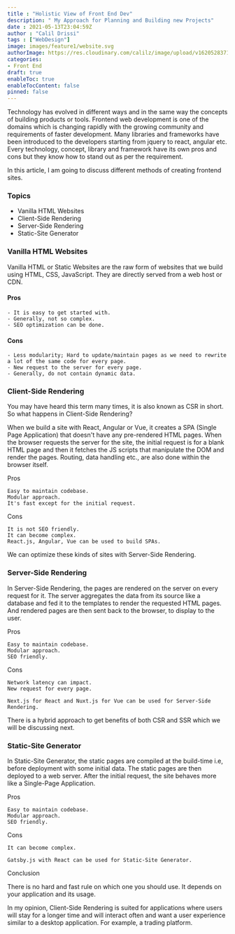 ```yaml
---
title : "Holistic View of Front End Dev"
description: " My Approach for Planning and Building new Projects"
date : 2021-05-13T23:04:59Z
author : "Calil Drissi"
tags : ["WebDesign"]
image: images/feature1/website.svg
authorImage: https://res.cloudinary.com/calilz/image/upload/v1620528371/PhotoRoom-20210509_010631_3_gop4jp.png
categories:
- Front End
draft: true
enableToc: true
enableTocContent: false
pinned: false
---
```



Technology has evolved in different ways and in the same way the concepts of building products or tools. Frontend web development is one of the domains which is changing rapidly with the growing community and requirements of faster development. Many libraries and frameworks have been introduced to the developers starting from jquery to react, angular etc. Every technology, concept, library and framework have its own pros and cons but they know how to stand out as per the requirement.

In this article, I am going to discuss different methods of creating frontend sites.


### Topics

- Vanilla HTML Websites
- Client-Side Rendering
- Server-Side Rendering
- Static-Site Generator



### Vanilla HTML Websites

Vanilla HTML or Static Websites are the raw form of websites that we build using HTML, CSS, JavaScript. They are directly served from a web host or CDN.


#### Pros

    - It is easy to get started with.
    - Generally, not so complex.
    - SEO optimization can be done.

#### Cons

    - Less modularity; Hard to update/maintain pages as we need to rewrite a lot of the same code for every page.
    - New request to the server for every page.
    - Generally, do not contain dynamic data.

### Client-Side Rendering

You may have heard this term many times, it is also known as CSR in short. So what happens in Client-Side Rendering?

When we build a site with React, Angular or Vue, it creates a SPA (Single Page Application) that doesn't have any pre-rendered HTML pages. When the browser requests the server for the site, the initial request is for a blank HTML page and then it fetches the JS scripts that manipulate the DOM and render the pages. Routing, data handling etc., are also done within the browser itself.



Pros

    Easy to maintain codebase.
    Modular approach.
    It's fast except for the initial request.

Cons

    It is not SEO friendly.
    It can become complex.
    React.js, Angular, Vue can be used to build SPAs.

We can optimize these kinds of sites with Server-Side Rendering.



### Server-Side Rendering

In Server-Side Rendering, the pages are rendered on the server on every request for it. The server aggregates the data from its source like a database and fed it to the templates to render the requested HTML pages. And rendered pages are then sent back to the browser, to display to the user.


Pros

    Easy to maintain codebase.
    Modular approach.
    SEO friendly.

Cons

    Network latency can impact.
    New request for every page.

    Next.js for React and Nuxt.js for Vue can be used for Server-Side Rendering.

There is a hybrid approach to get benefits of both CSR and SSR which we will be discussing next.



### Static-Site Generator

In Static-Site Generator, the static pages are compiled at the build-time i.e, before deployment with some initial data. The static pages are then deployed to a web server. After the initial request, the site behaves more like a Single-Page Application.


Pros

    Easy to maintain codebase.
    Modular approach.
    SEO friendly.

Cons

    It can become complex.

    Gatsby.js with React can be used for Static-Site Generator.

Conclusion

There is no hard and fast rule on which one you should use. It depends on your application and its usage.

In my opinion, Client-Side Rendering is suited for applications where users will stay for a longer time and will interact often and want a user experience similar to a desktop application. For example, a trading platform.